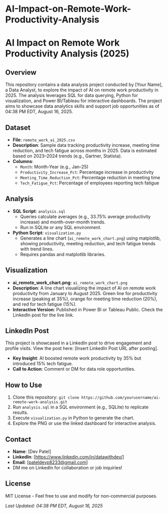 # AI-Impact-on-Remote-Work-Productivity-Analysis

# AI Impact on Remote Work Productivity Analysis (2025)

## Overview
This repository contains a data analysis project conducted by [Your Name], a Data Analyst, to explore the impact of AI on remote work productivity in 2025. The analysis leverages SQL for data querying, Python for visualization, and Power BI/Tableau for interactive dashboards. The project aims to showcase data analytics skills and support job opportunities as of 04:38 PM EDT, August 16, 2025.

## Dataset
- **File**: `remote_work_ai_2025.csv`
- **Description**: Sample data tracking productivity increase, meeting time reduction, and tech fatigue across months in 2025. Data is estimated based on 2023–2024 trends (e.g., Gartner, Statista).
- **Columns**:
  - `Month`: Month-Year (e.g., Jan-25)
  - `Productivity_Increase_Pct`: Percentage increase in productivity
  - `Meeting_Time_Reduction_Pct`: Percentage reduction in meeting time
  - `Tech_Fatigue_Pct`: Percentage of employees reporting tech fatigue

## Analysis
- **SQL Script**: `analysis.sql`
  - Queries calculate averages (e.g., 33.75% average productivity increase) and month-over-month trends.
  - Run in SQLite or any SQL environment.
- **Python Script**: `visualization.py`
  - Generates a line chart (`ai_remote_work_chart.png`) using matplotlib, showing productivity, meeting reduction, and tech fatigue trends with trend lines.
  - Requires pandas and matplotlib libraries.

## Visualization
- **ai_remote_work_chart.png**: `ai_remote_work_chart.png`
- **Description**: A line chart visualizing the impact of AI on remote work productivity from January to August 2025. Green line for productivity increase (peaking at 35%), orange for meeting time reduction (20%), and red for tech fatigue (15%).
- **Interactive Version**: Published in Power BI or Tableau Public. Check the LinkedIn post for the live link.

## LinkedIn Post
This project is showcased in a LinkedIn post to drive engagement and profile visits. View the post here: [Insert LinkedIn Post URL after posting].
- **Key Insight**: AI boosted remote work productivity by 35% but introduced 15% tech fatigue.
- **Call to Action**: Comment or DM for data role opportunities.

## How to Use
1. Clone this repository: `git clone https://github.com/yourusername/ai-remote-work-analysis.git`
2. Run `analysis.sql` in a SQL environment (e.g., SQLite) to replicate results.
3. Execute `visualization.py` in Python to generate the chart.
4. Explore the PNG or use the linked dashboard for interactive analysis.

## Contact
- **Name**: [Dev Patel]
- **LinkedIn**: [https://www.linkedin.com/in/datawithdev/]
- **Email**: [pateldevp8233@gmail.com]
- DM me on LinkedIn for collaboration or job inquiries!

## License
MIT License - Feel free to use and modify for non-commercial purposes.

*Last Updated: 04:38 PM EDT, August 16, 2025*
